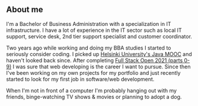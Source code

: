 ## About me

I'm a Bachelor of Business Administration with a specialization in IT infrastructure. I have a lot of experience in the IT sector such as local IT support, service desk, 2nd tier support specialist and customer coordinator.

Two years ago while working and doing my BBA studies I started to seriously consider coding. I picked up [Helsinki University's Java MOOC](https://java-programming.mooc.fi/) and haven't looked back since. After completing [Full Stack Open 2021 (parts 0-9)](https://fullstackopen.com/en/) I was sure that web developing is the career I want to pursue. Since then I've been working on my own projects for my portfolio and just recently started to look for my first job in software/web development.

When I'm not in front of a computer I'm probably hanging out with my friends, binge-watching TV shows & movies or planning to adopt a dog.